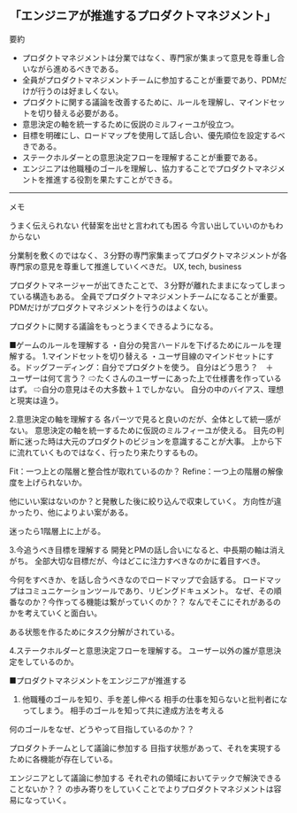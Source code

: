 ## 「エンジニアが推進するプロダクトマネジメント」

要約

- プロダクトマネジメントは分業ではなく、専門家が集まって意見を尊重し合いながら進めるべきである。
- 全員がプロダクトマネジメントチームに参加することが重要であり、PDMだけが行うのは好ましくない。
- プロダクトに関する議論を改善するために、ルールを理解し、マインドセットを切り替える必要がある。
- 意思決定の軸を統一するために仮説のミルフィーユが役立つ。
- 目標を明確にし、ロードマップを使用して話し合い、優先順位を設定するべきである。
- ステークホルダーとの意思決定フローを理解することが重要である。
- エンジニアは他職種のゴールを理解し、協力することでプロダクトマネジメントを推進する役割を果たすことができる。


----------
メモ

うまく伝えられない
代替案を出せと言われても困る
今言い出していいのかもわからない

分業制を敷くのではなく、３分野の専門家集まってプロダクトマネジメントが各専門家の意見を尊重して推進していくべきだ。
UX, tech, business

プロダクトマネージャーが出てきたことで、３分野が離れたままになってしまっている構造もある。
全員でプロダクトマネジメントチームになることが重要。
PDMだけがプロダクトマネジメントを行うのはよくない。

プロダクトに関する議論をもっとうまくできるようになる。

■ゲームのルールを理解する
・自分の発言ハードルを下げるためにルールを理解する。
1.マインドセットを切り替える
・ユーザ目線のマインドセットにする。ドッグフーディング：自分でプロダクトを使う。
自分はどう思う？　＋　ユーザーは何て言う？
⇨たくさんのユーザーにあった上で仕様書を作っているはず。
⇨自分の意見はその大多数＋１でしかない。
自分の中のバイアス、理想と現実は違う。

2.意思決定の軸を理解する
各パーツで見ると良いのだが、全体として統一感がない。
意思決定の軸を統一するために仮説のミルフィーユが使える。
目先の判断に迷った時は大元のプロダクトのビジョンを意識することが大事。
上から下に流れていくものではなく、行ったり来たりするもの。

Fit：一つ上との階層と整合性が取れているのか？
Refine：一つ上の階層の解像度を上げられないか。

他にいい案はないのか？と発散した後に絞り込んで収束していく。
方向性が違かったり、他によりよい案がある。

迷ったら1階層上に上がる。

3.今追うべき目標を理解する
開発とPMの話し合いになると、中長期の軸は消えがち。
全部大切な目標だが、今はどこに注力すべきなのかに着目すべき。

今何をすべきか、を話し合うべきなのでロードマップで会話する。
ロードマップはコミュニケーションツールであり、リビングドキュメント。
なぜ、その順番なのか？今作ってる機能は繋がっていくのか？？
なんでそこにそれがあるのかを考えていくと面白い。

ある状態を作るためにタスク分解がされている。

4.ステークホルダーと意思決定フローを理解する。
ユーザー以外の誰が意思決定をしているのか。

■プロダクトマネジメントをエンジニアが推進する
1. 他職種のゴールを知り、手を差し伸べる
相手の仕事を知らないと批判者になってしまう。
相手のゴールを知って共に達成方法を考える

何のゴールをなぜ、どうやって目指しているのか？？

プロダクトチームとして議論に参加する
目指す状態があって、それを実現するために各機能が存在している。

エンジニアとして議論に参加する
それぞれの領域においてテックで解決できることないか？？
の歩み寄りをしていくことでよりプロダクトマネジメントは容易になっていく。
